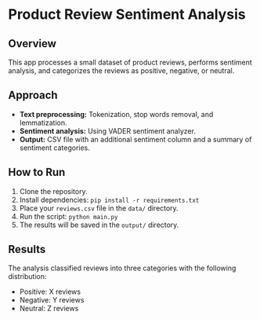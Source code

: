 # Product Review Sentiment Analysis

## Overview
This app processes a small dataset of product reviews, performs sentiment analysis, and categorizes the reviews as positive, negative, or neutral.

## Approach
- **Text preprocessing:** Tokenization, stop words removal, and lemmatization.
- **Sentiment analysis:** Using VADER sentiment analyzer.
- **Output:** CSV file with an additional sentiment column and a summary of sentiment categories.

## How to Run
1. Clone the repository.
2. Install dependencies: `pip install -r requirements.txt`
3. Place your `reviews.csv` file in the `data/` directory.
4. Run the script: `python main.py`
5. The results will be saved in the `output/` directory.

## Results
The analysis classified reviews into three categories with the following distribution:
- Positive: X reviews
- Negative: Y reviews
- Neutral: Z reviews
